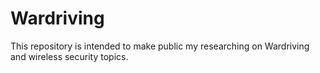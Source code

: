 # Wardriving
This repository is intended to make public my researching on Wardriving and wireless security topics.

